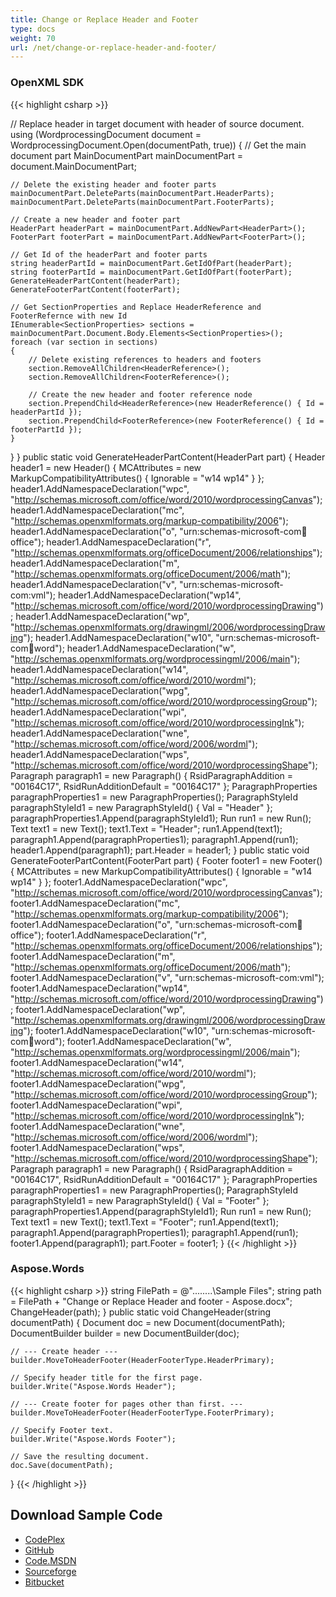 ```yaml
---
title: Change or Replace Header and Footer
type: docs
weight: 70
url: /net/change-or-replace-header-and-footer/
---
```


### **OpenXML SDK**

{{< highlight csharp >}}

// Replace header in target document with header of source document.
using (WordprocessingDocument document = WordprocessingDocument.Open(documentPath, true))
{
    // Get the main document part
    MainDocumentPart mainDocumentPart = document.MainDocumentPart;

    // Delete the existing header and footer parts
    mainDocumentPart.DeleteParts(mainDocumentPart.HeaderParts);
    mainDocumentPart.DeleteParts(mainDocumentPart.FooterParts);

    // Create a new header and footer part
    HeaderPart headerPart = mainDocumentPart.AddNewPart<HeaderPart>();
    FooterPart footerPart = mainDocumentPart.AddNewPart<FooterPart>();

    // Get Id of the headerPart and footer parts
    string headerPartId = mainDocumentPart.GetIdOfPart(headerPart);
    string footerPartId = mainDocumentPart.GetIdOfPart(footerPart);
    GenerateHeaderPartContent(headerPart);
    GenerateFooterPartContent(footerPart);

    // Get SectionProperties and Replace HeaderReference and FooterRefernce with new Id
    IEnumerable<SectionProperties> sections = mainDocumentPart.Document.Body.Elements<SectionProperties>();
    foreach (var section in sections)
    {
        // Delete existing references to headers and footers
        section.RemoveAllChildren<HeaderReference>();
        section.RemoveAllChildren<FooterReference>();

        // Create the new header and footer reference node
        section.PrependChild<HeaderReference>(new HeaderReference() { Id = headerPartId });
        section.PrependChild<FooterReference>(new FooterReference() { Id = footerPartId });
    }
}
}
public static void GenerateHeaderPartContent(HeaderPart part)
{
Header header1 = new Header() { MCAttributes = new MarkupCompatibilityAttributes() { Ignorable = "w14 wp14" } };
header1.AddNamespaceDeclaration("wpc", "http://schemas.microsoft.com/office/word/2010/wordprocessingCanvas");
header1.AddNamespaceDeclaration("mc", "http://schemas.openxmlformats.org/markup-compatibility/2006");
header1.AddNamespaceDeclaration("o", "urn:schemas-microsoft-com:office:office");
header1.AddNamespaceDeclaration("r", "http://schemas.openxmlformats.org/officeDocument/2006/relationships");
header1.AddNamespaceDeclaration("m", "http://schemas.openxmlformats.org/officeDocument/2006/math");
header1.AddNamespaceDeclaration("v", "urn:schemas-microsoft-com:vml");
header1.AddNamespaceDeclaration("wp14", "http://schemas.microsoft.com/office/word/2010/wordprocessingDrawing");
header1.AddNamespaceDeclaration("wp", "http://schemas.openxmlformats.org/drawingml/2006/wordprocessingDrawing");
header1.AddNamespaceDeclaration("w10", "urn:schemas-microsoft-com:office:word");
header1.AddNamespaceDeclaration("w", "http://schemas.openxmlformats.org/wordprocessingml/2006/main");
header1.AddNamespaceDeclaration("w14", "http://schemas.microsoft.com/office/word/2010/wordml");
header1.AddNamespaceDeclaration("wpg", "http://schemas.microsoft.com/office/word/2010/wordprocessingGroup");
header1.AddNamespaceDeclaration("wpi", "http://schemas.microsoft.com/office/word/2010/wordprocessingInk");
header1.AddNamespaceDeclaration("wne", "http://schemas.microsoft.com/office/word/2006/wordml");
header1.AddNamespaceDeclaration("wps", "http://schemas.microsoft.com/office/word/2010/wordprocessingShape");
Paragraph paragraph1 = new Paragraph() { RsidParagraphAddition = "00164C17", RsidRunAdditionDefault = "00164C17" };
ParagraphProperties paragraphProperties1 = new ParagraphProperties();
ParagraphStyleId paragraphStyleId1 = new ParagraphStyleId() { Val = "Header" };
paragraphProperties1.Append(paragraphStyleId1);
Run run1 = new Run();
Text text1 = new Text();
text1.Text = "Header";
run1.Append(text1);
paragraph1.Append(paragraphProperties1);
paragraph1.Append(run1);
header1.Append(paragraph1);
part.Header = header1;
}
public static void GenerateFooterPartContent(FooterPart part)
{
Footer footer1 = new Footer() { MCAttributes = new MarkupCompatibilityAttributes() { Ignorable = "w14 wp14" } };
footer1.AddNamespaceDeclaration("wpc", "http://schemas.microsoft.com/office/word/2010/wordprocessingCanvas");
footer1.AddNamespaceDeclaration("mc", "http://schemas.openxmlformats.org/markup-compatibility/2006");
footer1.AddNamespaceDeclaration("o", "urn:schemas-microsoft-com:office:office");
footer1.AddNamespaceDeclaration("r", "http://schemas.openxmlformats.org/officeDocument/2006/relationships");
footer1.AddNamespaceDeclaration("m", "http://schemas.openxmlformats.org/officeDocument/2006/math");
footer1.AddNamespaceDeclaration("v", "urn:schemas-microsoft-com:vml");
footer1.AddNamespaceDeclaration("wp14", "http://schemas.microsoft.com/office/word/2010/wordprocessingDrawing");
footer1.AddNamespaceDeclaration("wp", "http://schemas.openxmlformats.org/drawingml/2006/wordprocessingDrawing");
footer1.AddNamespaceDeclaration("w10", "urn:schemas-microsoft-com:office:word");
footer1.AddNamespaceDeclaration("w", "http://schemas.openxmlformats.org/wordprocessingml/2006/main");
footer1.AddNamespaceDeclaration("w14", "http://schemas.microsoft.com/office/word/2010/wordml");
footer1.AddNamespaceDeclaration("wpg", "http://schemas.microsoft.com/office/word/2010/wordprocessingGroup");
footer1.AddNamespaceDeclaration("wpi", "http://schemas.microsoft.com/office/word/2010/wordprocessingInk");
footer1.AddNamespaceDeclaration("wne", "http://schemas.microsoft.com/office/word/2006/wordml");
footer1.AddNamespaceDeclaration("wps", "http://schemas.microsoft.com/office/word/2010/wordprocessingShape");
Paragraph paragraph1 = new Paragraph() { RsidParagraphAddition = "00164C17", RsidRunAdditionDefault = "00164C17" };
ParagraphProperties paragraphProperties1 = new ParagraphProperties();
ParagraphStyleId paragraphStyleId1 = new ParagraphStyleId() { Val = "Footer" };
paragraphProperties1.Append(paragraphStyleId1);
Run run1 = new Run();
Text text1 = new Text();
text1.Text = "Footer";
run1.Append(text1);
paragraph1.Append(paragraphProperties1);
paragraph1.Append(run1);
footer1.Append(paragraph1);
part.Footer = footer1;
}
{{< /highlight >}}

### **Aspose.Words**

{{< highlight csharp >}}
string FilePath = @"..\..\..\..\Sample Files\";
string path = FilePath + "Change or Replace Header and footer - Aspose.docx";
ChangeHeader(path);
}
public static void ChangeHeader(string documentPath)
{
    Document doc = new Document(documentPath);
    DocumentBuilder builder = new DocumentBuilder(doc);

    // --- Create header ---
    builder.MoveToHeaderFooter(HeaderFooterType.HeaderPrimary);

    // Specify header title for the first page.
    builder.Write("Aspose.Words Header");

    // --- Create footer for pages other than first. ---
    builder.MoveToHeaderFooter(HeaderFooterType.FooterPrimary);

    // Specify Footer text.
    builder.Write("Aspose.Words Footer");

    // Save the resulting document.
    doc.Save(documentPath);
}
{{< /highlight >}}

## **Download Sample Code**

- [CodePlex](https://asposewordsopenxml.codeplex.com/releases/view/620544)
- [GitHub](https://github.com/aspose-words/Aspose.Words-for-.NET/releases/tag/AsposeWordsVsOpenXMLv1.2)
- [Code.MSDN](https://code.msdn.microsoft.com/Code-Comparison-of-Common-4ffff4d7#content)
- [Sourceforge](https://sourceforge.net/projects/asposeopenxml/files/Aspose.Words%20Vs%20OpenXML/Change%20or%20Replace%20Header%20and%20footer%20in%20Word%20\(Aspose.Words\).zip/download)
- [Bitbucket](https://bitbucket.org/asposemarketplace/aspose-for-openxml/wiki/Change%20or%20Replace%20Header%20and%20footer)
